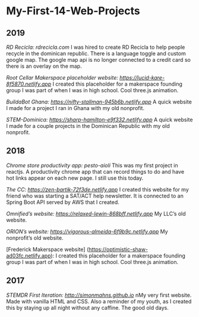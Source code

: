 # My-First-14-Web-Projects

**2019**
--------------------
*RD Recicla: rdrecicla.com*
I was hired to create RD Recicla to help people recycle in the dominican republic. There is a language toggle and custom google map. The google map api is no longer connected to a credit card so there is an overlay on the map.

*Root Cellar Makerspace placeholder website: https://lucid-kare-8f5870.netlify.app*
I created this placeholder for a makerspace founding group I was part of when I was in high school. Cool three.js animation.

*BuildaBot Ghana: https://nifty-stallman-945b6b.netlify.app*
A quick website I made for a project I ran in Ghana with my old nonprofit.

*STEM-Dominica: https://sharp-hamilton-e9f332.netlify.app*
A quick website I made for a couple projects in the Dominican Republic with my old nonprofit. 


**2018**
--------------------
*Chrome store productivity app: pesto-aioli*
This was my first project in reactjs. A productivity chrome app that can record things to do and have hot links appear on each new page. I still use this today.

*The CC: https://zen-bartik-72f3de.netlify.app*
I created this website for my friend who was starting a SAT/ACT help newsletter. It is connected to an Spring Boot API served by AWS that I created.

*Omnified’s website: https://relaxed-lewin-868bff.netlify.app*
My LLC’s old website. 

*ORION’s website: https://vigorous-almeida-6f9b9c.netlify.app*
My nonprofit’s old website. 

[Frederick Makerspace website] (https://optimistic-shaw-ad03fc.netlify.app):
I created this placeholder for a makerspace founding group I was part of when I was in high school. Cool three.js animation.



**2017**
--------------------
*STEMDR First Iteration: http://simonmahns.github.io* nMy very first website. Made with vanilla HTML and CSS. Also a reminder of my youth, as I created this by staying up all night without any caffine. The good old days.

